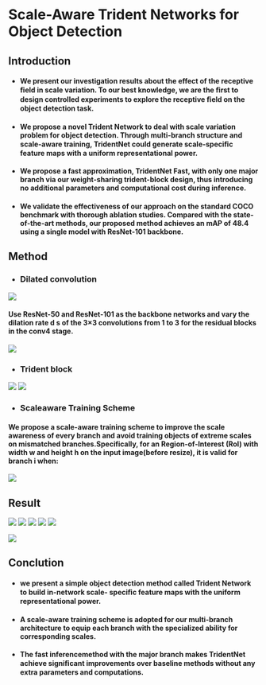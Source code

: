 # Scale-Aware Trident Networks for Object Detection

## Introduction
* #### We present our investigation results about the effect of the receptive ﬁeld in scale variation. To our best knowledge, we are the ﬁrst to design controlled experiments to explore the receptive ﬁeld on the object detection task.
* #### We propose a novel Trident Network to deal with scale variation problem for object detection. Through multi-branch structure and scale-aware training, TridentNet could generate scale-speciﬁc feature maps with a uniform representational power.
* #### We propose a fast approximation, TridentNet Fast, with only one major branch via our weight-sharing trident-block design, thus introducing no additional parameters and computational cost during inference.
* #### We validate the effectiveness of our approach on the standard COCO benchmark with thorough ablation studies. Compared with the state-of-the-art methods, our proposed method achieves an mAP of 48.4 using a single model with ResNet-101 backbone.

## Method
* ### Dilated convolution
![](https://i.imgur.com/3nj2o07.jpg)
####
#### Use ResNet-50 and ResNet-101 as the backbone networks and vary the dilation rate d s of the 3×3 convolutions from 1 to 3 for the residual blocks in the conv4 stage.
![](https://i.imgur.com/ySk9hDs.jpg)
* ### Trident block
![](https://i.imgur.com/7Ucvwbf.jpg)      ![](https://i.imgur.com/rCmm0EN.jpg)
* ### Scaleaware Training Scheme
#### We propose a scale-aware training scheme to improve the scale awareness of every branch and avoid training objects of extreme scales on mismatched branches.Specifically, for an Region-of-Interest (RoI) with width w and height h on the input image(before resize), it is valid for branch i when:
![](https://i.imgur.com/ZQac1CA.png)








## Result
![](https://i.imgur.com/qDFcVOT.jpg)
![](https://i.imgur.com/FUDaXZE.jpg) ![](https://i.imgur.com/Zv0CHax.jpg)
![](https://i.imgur.com/F1wr2o0.jpg) ![](https://i.imgur.com/muBLvlS.jpg)

![](https://i.imgur.com/2XZqQzX.jpg)


## Conclution
* #### we present a simple object detection method called Trident Network to build in-network scale- speciﬁc feature maps with the uniform representational power. 
* #### A scale-aware training scheme is adopted for our multi-branch architecture to equip each branch with the specialized ability for corresponding scales. 
* #### The fast inferencemethod with the major branch makes TridentNet achieve signiﬁcant improvements over baseline methods without any extra parameters and computations.


